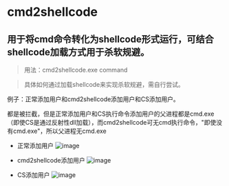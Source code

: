 # cmd2shellcode

## 用于将cmd命令转化为shellcode形式运行，可结合shellcode加载方式用于杀软规避。

>用法：cmd2shellcode.exe command

> 具体如何通过加载shellcode来实现杀软规避，需自行尝试。

例子：正常添加用户和cmd2shellcode添加用户和CS添加用户。

都是被拦截，但是正常添加用户和CS执行命令添加用户的父进程都是cmd.exe（即使CS是通过反射性dll加载），而cmd2shellcode可无cmd执行命令，"即使没有cmd.exe"，所以父进程无cmd.exe

* 正常添加用户
![image](https://user-images.githubusercontent.com/42691451/117047166-23817480-ad44-11eb-9173-03d82e0d624d.png)

* cmd2shellcode添加用户
![image](https://user-images.githubusercontent.com/42691451/117047309-4ca20500-ad44-11eb-8ac6-c768ed7891d7.png)

* CS添加用户
![image](https://user-images.githubusercontent.com/42691451/117047620-ad314200-ad44-11eb-8aaf-d71307973e33.png)
